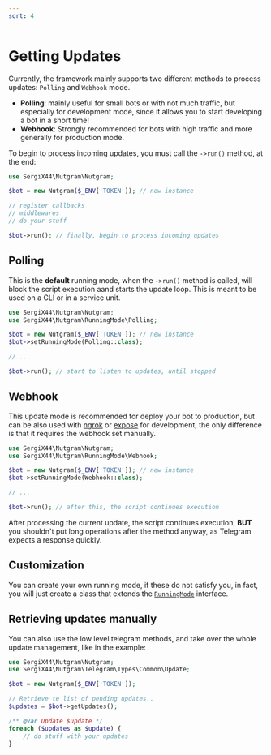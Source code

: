 ```yaml
---
sort: 4
---
```


# Getting Updates

Currently, the framework mainly supports two different methods to process updates: `Polling` and `Webhook` mode.

- **Polling**: mainly useful for small bots or with not much traffic, but especially for development mode, since it
  allows you to start developing a bot in a short time!
- **Webhook**: Strongly recommended for bots with high traffic and more generally for production mode.

To begin to process incoming updates, you must call the `->run()` method, at the end:

```php
use SergiX44\Nutgram\Nutgram;

$bot = new Nutgram($_ENV['TOKEN']); // new instance

// register callbacks
// middlewares
// do your stuff

$bot->run(); // finally, begin to process incoming updates
```

## Polling

This is the **default** running mode, when the `->run()` method is called, will block the script execution aand starts
the update loop. This is meant to be used on a CLI or in a service unit.

```php
use SergiX44\Nutgram\Nutgram;
use SergiX44\Nutgram\RunningMode\Polling;

$bot = new Nutgram($_ENV['TOKEN']); // new instance
$bot->setRunningMode(Polling::class);

// ...

$bot->run(); // start to listen to updates, until stopped
```

## Webhook

This update mode is recommended for deploy your bot to production, but can be also used with [ngrok](https://ngrok.com) or [expose](https://beyondco.de/docs/expose/introduction) for
development, the only difference is that it requires the webhook set manually.

```php
use SergiX44\Nutgram\Nutgram;
use SergiX44\Nutgram\RunningMode\Webhook;

$bot = new Nutgram($_ENV['TOKEN']); // new instance
$bot->setRunningMode(Webhook::class);

// ...

$bot->run(); // after this, the script continues execution
```

After processing the current update, the script continues execution, **BUT** you shouldn't put long operations after the
method anyway, as Telegram expects a response quickly.

## Customization

You can create your own running mode, if these do not satisfy you, in fact, you will just create a class that extends
the [`RunningMode`](https://github.com/SergiX44/Nutgram/blob/master/src/RunningMode/RunningMode.php) interface.

## Retrieving updates manually

You can also use the low level telegram methods, and take over the whole update management, like in the example:

```php
use SergiX44\Nutgram\Nutgram;
use SergiX44\Nutgram\Telegram\Types\Common\Update;

$bot = new Nutgram($_ENV['TOKEN']);

// Retrieve te list of pending updates..
$updates = $bot->getUpdates();

/** @var Update $update */
foreach ($updates as $update) {
    // do stuff with your updates
}
```
